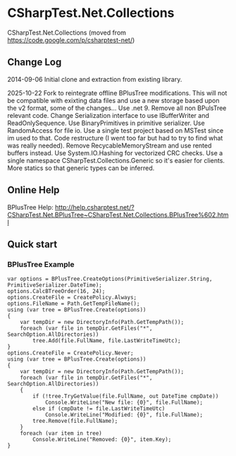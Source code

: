 CSharpTest.Net.Collections
=======================

CSharpTest.Net.Collections (moved from https://code.google.com/p/csharptest-net/)

## Change Log ##

2014-09-06	Initial clone and extraction from existing library.

2025-10-22  Fork to reintegrate offline BPlusTree modifications. This will not be compatible with exixting data files and use a new storage based upon the v2 format, some of the changes...
Use .net 9.
Remove all non BPulsTree relevant code.
Change Serialization interface to use IBufferWriter and ReadOnlySequence.
Use BinaryPrimitives in primitive serializer.
Use RandomAccess for file io.
Use a single test project based on MSTest since im used to that.
Code restructure (I went too far but had to try to find what was really needed).
Remove RecycableMemoryStream and use rented buffers instead.
Use System.IO.Hashing for vectorized CRC checks.
Use a single namespace CSharpTest.Collections.Generic so it's easier for clients.
More statics so that generic types can be inferred.  

## Online Help ##

BPlusTree Help: http://help.csharptest.net/?CSharpTest.Net.BPlusTree~CSharpTest.Net.Collections.BPlusTree%602.html

## Quick start ##


### BPlusTree Example ###
```
var options = BPlusTree.CreateOptions(PrimitiveSerializer.String, PrimitiveSerializer.DateTime);	
options.CalcBTreeOrder(16, 24);
options.CreateFile = CreatePolicy.Always;
options.FileName = Path.GetTempFileName();
using (var tree = BPlusTree.Create(options))
{
    var tempDir = new DirectoryInfo(Path.GetTempPath());
    foreach (var file in tempDir.GetFiles("*", SearchOption.AllDirectories))
        tree.Add(file.FullName, file.LastWriteTimeUtc);
}
options.CreateFile = CreatePolicy.Never;
using (var tree = BPlusTree.Create(options))
{
    var tempDir = new DirectoryInfo(Path.GetTempPath());
    foreach (var file in tempDir.GetFiles("*", SearchOption.AllDirectories))
    {
        if (!tree.TryGetValue(file.FullName, out DateTime cmpDate))
            Console.WriteLine("New file: {0}", file.FullName);
        else if (cmpDate != file.LastWriteTimeUtc)
            Console.WriteLine("Modified: {0}", file.FullName);
        tree.Remove(file.FullName);
    }
    foreach (var item in tree)
        Console.WriteLine("Removed: {0}", item.Key);
}
```
